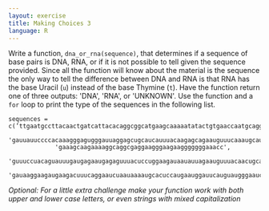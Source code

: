 ```yaml
---
layout: exercise
title: Making Choices 3
language: R
---
```


Write a function, `dna_or_rna(sequence)`, that determines if a sequence
of base pairs is DNA, RNA, or if it is not possible to tell given the
sequence provided. Since all the function will know about the material is the
sequence the only way to tell the difference between DNA and RNA is that
RNA has the base Uracil (`u`) instead of the base Thymine (`t`). Have the
function return one of three outputs: 'DNA', 'RNA', or 'UNKNOWN'. Use
the function and a `for` loop to print the type of the sequences in the
following list.

```
sequences = c(’ttgaatgccttacaactgatcattacacaggcggcatgaagcaaaaatatactgtgaaccaatgcaggcg',
             'gauuauuccccacaaagggagugggauuaggagcugcaucauuuacaagagcagaauguuucaaaugcau',
             'gaaagcaagaaaaggcaggcgaggaagggaagaagggggggaaacc',
             'guuuccuacaguauuugaugagaaugagaguuuacuccuggaagauaauauuagaauguuuacaacugcaccugaucagguggauaaggaagaugaagacu',
             'gauaaggaagaugaagacuuucaggaaucuaauaaaaugcacuccaugaauggauucauguaugggaaucagccggguc’)
```

*Optional: For a little extra challenge make your function work with both upper
and lower case letters, or even strings with mixed capitalization*
